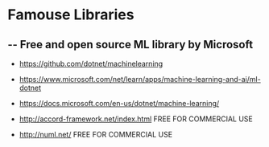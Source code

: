 

# Famouse Libraries
## -- Free and open source ML library by Microsoft
*  https://github.com/dotnet/machinelearning    
*  https://www.microsoft.com/net/learn/apps/machine-learning-and-ai/ml-dotnet 
*  https://docs.microsoft.com/en-us/dotnet/machine-learning/


*  http://accord-framework.net/index.html FREE FOR COMMERCIAL USE
*  http://numl.net/ FREE FOR COMMERCIAL USE

